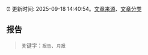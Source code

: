 :alarm_clock: 更新时间: 2025-09-18 14:40:54。[文章来源](/README.md)、[文章分类](/TAGS.md)

## 报告


> 关键字：`报告`、`月报`



